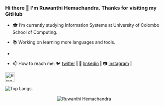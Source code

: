 ### Hi there 👋 I'm Ruwanthi Hemachandra. Thanks for visiting my GitHub

- 🎓 I’m currently studying Information Systems at University of Colombo School of Computing.
- 📚 Working on learning more languages and tools.
-

- 📫 How to reach me:   🐦 [twitter][twitter] **|**
                        👔 [linkedin][linkedin] **|** 
                        📷 [instagram][instagram] **|** 

[twitter]: https://twitter.com/RSH1706
[linkedin]: https://www.linkedin.com/in/ruwanthi-hemachandra-b77842198/
[instagram]: https://www.linkedin.com/-rsh_17/
<a href="https://dev.to/rsh17">
  <img src="https://d2fltix0v2e0sb.cloudfront.net/dev-badge.svg" alt="Ruwanthi heamachandra's DEV Profile" height="30" width="30">
</a>
   

![Top Langs](https://github-readme-stats.vercel.app/api/top-langs/?username=RSH17&layout=compact).
<p align="center">&nbsp;<img align="center" src="https://github-readme-stats.vercel.app/api?username=RSH17&theme=dark&show_icons=true" alt="Ruwanthi Hemachandra" /></p>
